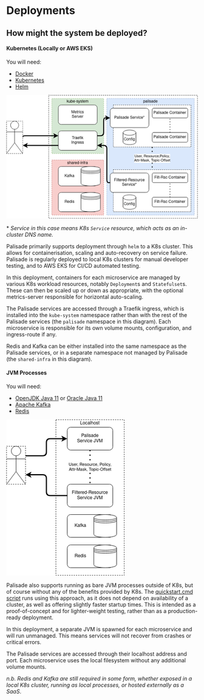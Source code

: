 <!---
Copyright 2018-2021 Crown Copyright

Licensed under the Apache License, Version 2.0 (the "License");
you may not use this file except in compliance with the License.
You may obtain a copy of the License at

  http://www.apache.org/licenses/LICENSE-2.0

Unless required by applicable law or agreed to in writing, software
distributed under the License is distributed on an "AS IS" BASIS,
WITHOUT WARRANTIES OR CONDITIONS OF ANY KIND, either express or implied.
See the License for the specific language governing permissions and
limitations under the License.
--->

# Deployments

## How might the system be deployed?

#### Kubernetes (Locally or AWS EKS)

You will need:
* [Docker](https://www.docker.com/get-started)
* [Kubernetes](https://kubernetes.io/)
* [Helm](https://helm.sh/)

![Palisade K8s Deployment](../img/K8s-Deployment.png)

\* _Service in this case means K8s `Service` resource, which acts as an in-cluster DNS name._

Palisade primarily supports deployment through `helm` to a K8s cluster.
This allows for containerisation, scaling and auto-recovery on service failure.
Palisade is regularly deployed to local K8s clusters for manual developer testing, and to AWS EKS for CI/CD automated testing.

In this deployment, containers for each microservice are managed by various K8s workload resources, notably `Deployment`s and `Statefulset`s.
These can then be scaled up or down as appropriate, with the optional metrics-server responsible for horizontal auto-scaling.

The Palisade services are accessed through a Traefik ingress, which is installed into the `kube-system` namespace rather than with the rest of the Palisade services (the `palisade` namespace in this diagram).
Each microservice is responsible for its own volume mounts, configuration, and ingress-route if any.

Redis and Kafka can be either installed into the same namespace as the Palisade services, or in a separate namespace not managed by Palisade (the `shared-infra` in this diagram).


#### JVM Processes

You will need:
* [OpenJDK Java 11](https://openjdk.java.net/projects/jdk/11/) or [Oracle Java 11](https://www.oracle.com/java/technologies/javase-jdk11-downloads.html)
* [Apache Kafka](https://kafka.apache.org/downloads)
* [Redis](https://redis.io/download)


![Palisade JVM Deployment](../img/JVM-Deployment.png)

Palisade also supports running as bare JVM processes outside of K8s, but of course without any of the benefits provided by K8s.
The [quickstart.cmd script](https://github.com/gchq/Palisade/blob/main/quickstart.cmd) runs using this approach, as it does not depend on availability of a cluster, as well as offering slightly faster startup times.
This is intended as a proof-of-concept and for lighter-weight testing, rather than as a production-ready deployment.

In this deployment, a separate JVM is spawned for each microservice and will run unmanaged.
This means services will not recover from crashes or critical errors.

The Palisade services are accessed through their localhost address and port.
Each microservice uses the local filesystem without any additional volume mounts.

_n.b. Redis and Kafka are still required in some form, whether exposed in a local K8s cluster, running as local processes, or hosted externally as a SaaS_.
